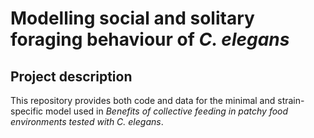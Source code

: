 # Modelling social and solitary foraging behaviour of *C. elegans*

## Project description
This repository provides both code and data for the minimal and strain-specific model used in *Benefits of collective feeding in patchy food environments tested with C. elegans*. 
